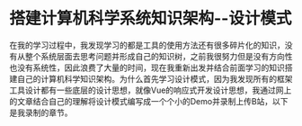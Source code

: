 # 搭建计算机科学系统知识架构--设计模式
在我的学习过程中，我发现学习的都是工具的使用方法还有很多碎片化的知识，没有从整个系统层面去思考问题并形成自己的知识树，之前我很努力但是没有方向性也没有系统性，因此浪费了大量的时间，现在我重新出发并结合前面学习的知识搭建自己的计算机科学知识架构。为什么首先学习设计模式，因为我发现所有的框架工具设计都有一些底层的设计思想，就像Vue的响应式开发设计思想，我通过网上的文章结合自己的理解将设计模式编写成一个个小的Demo并录制上传B站，以下是我录制的章节。

